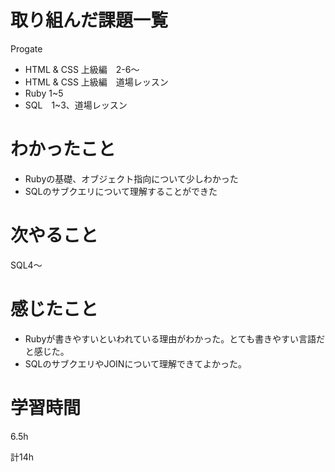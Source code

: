 # 取り組んだ課題一覧
Progate
* HTML & CSS 上級編　2-6～
* HTML & CSS 上級編　道場レッスン
* Ruby 1~5
* SQL　1~3、道場レッスン
# わかったこと
* Rubyの基礎、オブジェクト指向について少しわかった
* SQLのサブクエリについて理解することができた
# 次やること
SQL4～
# 感じたこと
* Rubyが書きやすいといわれている理由がわかった。とても書きやすい言語だと感じた。
* SQLのサブクエリやJOINについて理解できてよかった。
# 学習時間
6.5h

計14h
